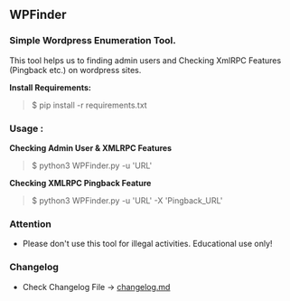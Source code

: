 ## WPFinder

### Simple Wordpress Enumeration Tool.

This tool helps us to finding admin users and Checking XmlRPC Features (Pingback etc.) on wordpress sites.

**Install Requirements:**
> $ pip install -r requirements.txt

### Usage :
    	
   **Checking Admin User & XMLRPC Features**
> $ python3 WPFinder.py -u 'URL'	 
    
   **Checking XMLRPC Pingback Feature**
> $ python3 WPFinder.py -u 'URL' -X 'Pingback_URL'

### Attention
- Please don't use this tool for illegal activities. 
    Educational use only!

### Changelog  
   - Check Changelog File -> [changelog.md]()

   
   